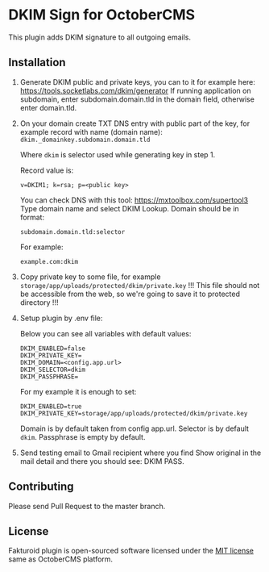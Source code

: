 # DKIM Sign for OctoberCMS

This plugin adds DKIM signature to all outgoing emails.

## Installation

1) Generate DKIM public and private keys, you can to it for example here: https://tools.socketlabs.com/dkim/generator
   If running application on subdomain, enter subdomain.domain.tld in the domain field, otherwise enter domain.tld.

2) On your domain create TXT DNS entry with public part of the key, for example record with name (domain name):
    `dkim._domainkey.subdomain.domain.tld`

    Where `dkim` is selector used while generating key in step 1.

    Record value is:

    ```
    v=DKIM1; k=rsa; p=<public key>
    ```

    You can check DNS with this tool: https://mxtoolbox.com/supertool3 Type domain name and select DKIM Lookup. Domain should be in format:

    ```
    subdomain.domain.tld:selector
    ```

    For example:

    ```
    example.com:dkim
    ```

3) Copy private key to some file, for example `storage/app/uploads/protected/dkim/private.key`
   !!! This file should not be accessible from the web, so we're going to save it to protected directory !!!

4) Setup plugin by .env file:

    Below you can see all variables with default values:

    ```dotenv
    DKIM_ENABLED=false
    DKIM_PRIVATE_KEY=
    DKIM_DOMAIN=<config.app.url>
    DKIM_SELECTOR=dkim
    DKIM_PASSPHRASE=
    ```

    For my example it is enough to set:

    ```dotenv
    DKIM_ENABLED=true
    DKIM_PRIVATE_KEY=storage/app/uploads/protected/dkim/private.key
    ```

    Domain is by default taken from config app.url. Selector is by default `dkim`. Passphrase is empty by default.

5) Send testing email to Gmail recipient where you find Show original in the mail detail and there you should see: DKIM PASS.

## Contributing

Please send Pull Request to the master branch.

## License

Fakturoid plugin is open-sourced software licensed under the [MIT license](http://opensource.org/licenses/MIT) same as
OctoberCMS platform.
